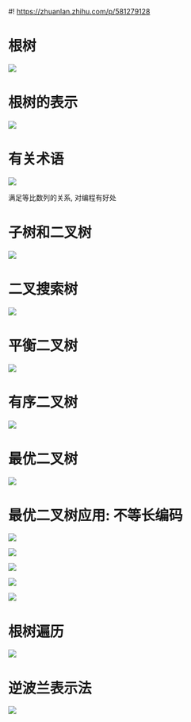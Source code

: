 <!--
 * @Author: AlexZ33 775136985@qq.com
 * @Date: 2021-07-07 11:18:29
 * @LastEditors: AlexZ33 775136985@qq.com
 * @LastEditTime: 2022-11-07 19:52:15
 * @FilePath: /NJUAI-Notes-master/离散数学/22.md
 * @Description: 这是默认设置,请设置`customMade`, 打开koroFileHeader查看配置 进行设置: https://github.com/OBKoro1/koro1FileHeader/wiki/%E9%85%8D%E7%BD%AE
-->
#! https://zhuanlan.zhihu.com/p/581279128
# 根树

![](./images/2020-12-31-10-48-03.png)

# 根树的表示

![](./images/2020-12-31-10-55-51.png)

# 有关术语

![](./images/2020-12-31-11-03-23.png)

满足等比数列的关系, 对编程有好处

# 子树和二叉树

![](./images/2020-12-31-11-06-48.png)

# 二叉搜索树

![](./images/2020-12-31-11-09-21.png)

# 平衡二叉树

![](./images/2020-12-31-11-16-22.png)

# 有序二叉树

![](./images/2020-12-31-11-20-29.png)

# 最优二叉树

![](./images/2020-12-31-11-23-44.png)

# 最优二叉树应用: 不等长编码

![](./images/2020-12-31-11-30-50.png)

![](./images/2020-12-31-11-36-42.png)

![](./images/2020-12-31-11-39-43.png)

![](./images/2020-12-31-11-42-13.png)

![](./images/2020-12-31-11-53-01.png)

# 根树遍历

![](./images/2020-12-31-11-56-07.png)

# 逆波兰表示法

![](./images/2020-12-31-11-55-52.png)